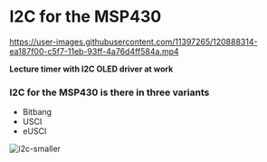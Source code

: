 # I2C for the MSP430

https://user-images.githubusercontent.com/11397265/120888314-ea187f00-c5f7-11eb-93ff-4a76d4ff584a.mp4

**Lecture timer with I2C OLED driver at work**  

### I2C for the MSP430 is there in three variants

- Bitbang
- USCI
- eUSCI

![i2c-smaller](https://user-images.githubusercontent.com/11397265/123473891-816e6200-d5f9-11eb-8d4b-fbcee92eba3c.jpg)
